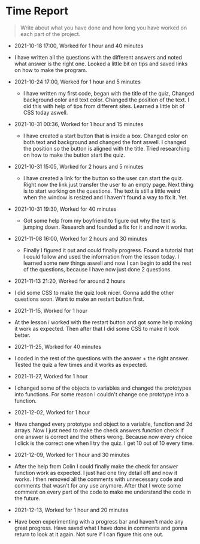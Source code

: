 # Time Report

> Write about what you have done and how long you have worked on each part of the project.

- 2021-10-18 17:00, Worked for 1 hour and 40 minutes
 - I have written all the questions with the different answers and noted what answer is the right one. Looked a little bit on tips and saved links on how to make the program.

- 2021-10-24 17:00, Worked for 1 hour and 5 minutes
  - I have written my first code, began with the title of the quiz, Changed background color and text color. Changed the position of the text. I did this with help of tips from different sites. Learned a little bit of CSS today aswell.

- 2021-10-31 00:36, Worked for 1 hour and 15 minutes
  - I have created a start button that is inside a box. Changed color on both text and background and changed the font aswell. I changed the position so the button is aligned with the title. Tried researching on how to make the button start the quiz. 

- 2021-10-31 15:05, Worked for 2 hours and 5 minutes
  - I have created a link for the button so the user can start the quiz. Right now the link just transfer the user to an empty page. Next thing is to start working on the questions. The text is still a little weird when the window is resized and I haven't found a way to fix it. Yet.

- 2021-10-31 19:30, Worked for 40 minutes
  - Got some help from my boyfriend to figure out why the text is jumping down. Research and founded a fix for it and now it works. 

- 2021-11-08 16:00, Worked for 2 hours and 30 minutes
  - Finally I figured it out and could finally progress. Found a tutorial that I could follow and used the information from the lesson today. I learned some new things aswell and now I can begin to add the rest of the questions, because I have now just done 2 questions. 

- 2021-11-13 21:20, Worked for around 2 hours
 - I did some CSS to make the quiz look nicer. Gonna add the other questions soon. Want to make an restart button first.

 - 2021-11-15, Worked for 1 hour
 - At the lesson i worked with the restart button and got some help making it work as expected. Then after that I did some CSS to make it look better.

 - 2021-11-25, Worked for 40 minutes
 - I coded in the rest of the questions with the answer + the right answer. Tested the quiz a few times and it works as expected. 

- 2021-11-27, Worked for 1 hour
- I changed some of the objects to variables and changed the prototypes into functions. For some reason I couldn't change one prototype into a function.

- 2021-12-02, Worked for 1 hour
- Have changed every prototype and object to a variable, function and 2d arrays. Now I just need to make the check answers function check if one answer is correct and the others wrong. Because now every choice I click is the correct one when I try the quiz. I get 10 out of 10 every time.

- 2021-12-09, Worked for 1 hour and 30 minutes
- After the help from Colin I could finally make the check for answer function work as expected. I just had one tiny detail off and now it works. I then removed all the comments with unnecessary code and comments that wasn't for any use anymore. After that I wrote some comment on every part of the code to make me understand the code in the future.

- 2021-12-13, Worked for 1 hour and 20 minutes
- Have been experimenting with a progress bar and haven't made any great progress. Have saved what I have done in comments and gonna return to look at it again. Not sure if I can figure this one out. 